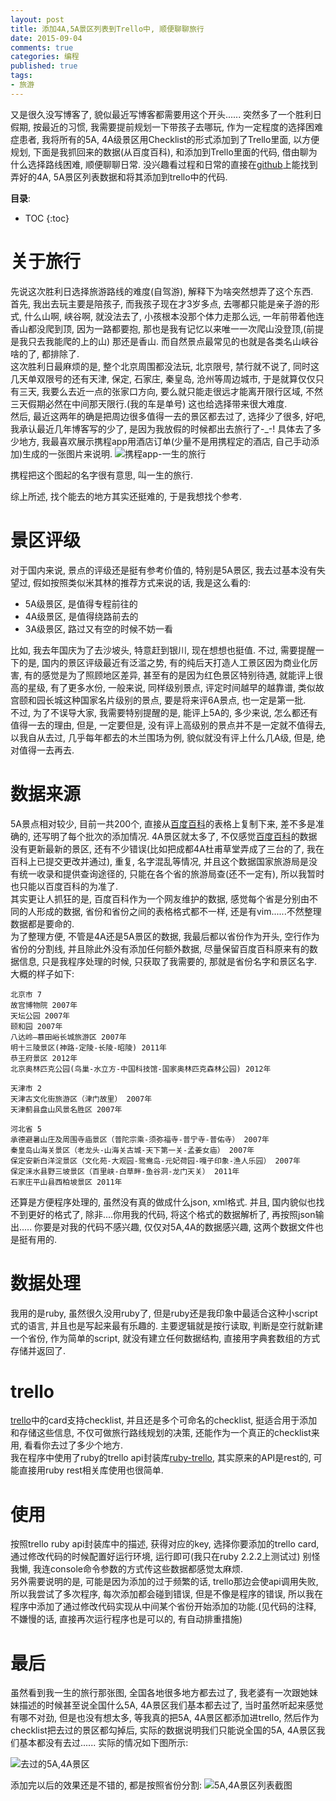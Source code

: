 ```yaml
---
layout: post
title: 添加4A,5A景区列表到Trello中, 顺便聊聊旅行
date: 2015-09-04
comments: true
categories: 编程
published: true
tags: 
- 旅游
---
```


又是很久没写博客了, 貌似最近写博客都需要用这个开头......
突然多了一个胜利日假期, 按最近的习惯, 我需要提前规划一下带孩子去哪玩, 作为一定程度的选择困难症患者, 我将所有的5A, 4A级景区用Checklist的形式添加到了Trello里面, 以方便规划, 下面是我抓回来的数据(从百度百科), 和添加到Trello里面的代码, 借由聊为什么选择路线困难, 顺便聊聊日常. 没兴趣看过程和日常的直接在[github](https://github.com/jtianling/ChineseAttractionsToTrello)上能找到弄好的4A, 5A景区列表数据和将其添加到trello中的代码.

<!-- more -->

**目录**:

* TOC
{:toc}

# 关于旅行

先说这次胜利日选择旅游路线的难度(自驾游), 解释下为啥突然想弄了这个东西.  
首先, 我出去玩主要是陪孩子, 而我孩子现在才3岁多点, 去哪都只能是亲子游的形式, 什么山啊, 峡谷啊, 就没法去了, 小孩根本没那个体力走那么远, 一年前带着他连香山都没爬到顶, 因为一路都要抱,  那也是我有记忆以来唯一一次爬山没登顶,(前提是我只去我能爬的上的山) 那还是香山.  而自然景点最常见的也就是各类名山峡谷啥的了, 都排除了.  
这次胜利日最麻烦的是, 整个北京周围都没法玩, 北京限号, 禁行就不说了, 同时这几天单双限号的还有天津, 保定, 石家庄, 秦皇岛, 沧州等周边城市, 于是就算仅仅只有三天, 我要么去近一点的张家口方向, 要么就只能走很远才能离开限行区域, 不然三天假期必然在中间那天限行.(我的车是单号)  这也给选择带来很大难度.  
然后, 最近这两年的确是把周边很多值得一去的景区都去过了, 选择少了很多, 好吧, 我承认最近几年博客写的少了, 是因为我放假的时候都出去旅行了-_-! 具体去了多少地方, 我最喜欢展示携程app用酒店订单(少量不是用携程定的酒店, 自己手动添加)生成的一张图片来说明.
![携程app-一生的旅行](/public/images/2015/one-life-travel.jpg)

携程把这个图起的名字很有意思, 叫一生的旅行.  

综上所述, 找个能去的地方其实还挺难的, 于是我想找个参考.  

# 景区评级

对于国内来说, 景点的评级还是挺有参考价值的, 特别是5A景区, 我去过基本没有失望过, 假如按照类似米其林的推荐方式来说的话, 我是这么看的:

- 5A级景区, 是值得专程前往的
- 4A级景区, 是值得绕路前去的 
- 3A级景区, 路过又有空的时候不妨一看

比如, 我去年国庆为了去沙坡头, 特意赶到银川, 现在想想也挺值.  不过, 需要提醒一下的是, 国内的景区评级最近有泛滥之势, 有的纯后天打造人工景区因为商业化厉害, 有的感觉是为了照顾地区差异, 甚至有的是因为红色景区特别待遇, 就能评上很高的星级,  有了更多水份, 一般来说, 同样级别景点, 评定时间越早的越靠谱, 类似故宫颐和园长城这种国家名片级别的景点, 要是将来评6A景点, 也一定是第一批.  
不过, 为了不误导大家, 我需要特别提醒的是, 能评上5A的, 多少来说, 怎么都还有值得一去的理由, 但是, 一定要但是, 没有评上高级别的景点并不是一定就不值得去, 以我自从去过, 几乎每年都去的木兰围场为例, 貌似就没有评上什么几A级, 但是, 绝对值得一去再去.  

# 数据来源

5A景点相对较少, 目前一共200个, 直接从[百度百科](http://baike.baidu.com/view/3724885.htm?fromtitle=%E5%9B%BD%E5%AE%B65A%E7%BA%A7%E6%97%85%E6%B8%B8%E6%99%AF%E5%8C%BA)的表格上复制下来, 差不多是准确的, 还写明了每个批次的添加情况.
4A景区就太多了, 不仅感觉[百度百科](http://baike.baidu.com/view/2594132.htm?fromtitle=4A%E7%BA%A7%E6%99%AF%E5%8C%BA)的数据没有更新最新的景区, 还有不少错误(比如把成都4A杜甫草堂弄成了三台的了, 我在百科上已提交更改并通过), 重复, 名字混乱等情况, 并且这个数据国家旅游局是没有统一收录和提供查询途径的, 只能在各个省的旅游局查(还不一定有), 所以我暂时也只能以百度百科的为准了.  
其实更让人抓狂的是, 百度百科作为一个网友维护的数据, 感觉每个省是分别由不同的人形成的数据, 省份和省份之间的表格格式都不一样, 还是有vim......不然整理数据都是要命的.  
为了整理方便, 不管是4A还是5A景区的数据, 我最后都以省份作为开头, 空行作为省份的分割线, 并且除此外没有添加任何额外数据, 尽量保留百度百科原来有的数据信息, 只是我程序处理的时候, 只获取了我需要的, 那就是省份名字和景区名字.  
大概的样子如下:

~~~
北京市 7 
故宫博物院 2007年
天坛公园 2007年
颐和园 2007年
八达岭—慕田峪长城旅游区 2007年
明十三陵景区(神路-定陵-长陵-昭陵) 2011年
恭王府景区 2012年
北京奥林匹克公园(鸟巢-水立方-中国科技馆-国家奥林匹克森林公园) 2012年

天津市 2 
天津古文化街旅游区（津门故里） 2007年
天津蓟县盘山风景名胜区 2007年

河北省 5 
承德避暑山庄及周围寺庙景区（普陀宗乘-须弥福寺-普宁寺-普佑寺） 2007年
秦皇岛山海关景区（老龙头-山海关古城-天下第一关-孟姜女庙） 2007年
保定安新白洋淀景区（文化苑-大观园-鸳鸯岛-元妃荷园-嘎子印象-渔人乐园） 2007年
保定涞水县野三坡景区（百里峡-白草畔-鱼谷洞-龙门天关） 2011年
石家庄平山县西柏坡景区 2011年
~~~

还算是方便程序处理的, 虽然没有真的做成什么json, xml格式. 并且, 国内貌似也找不到更好的格式了, 除非....你用我的代码, 将这个格式的数据解析了, 再按照json输出.....
你要是对我的代码不感兴趣, 仅仅对5A,4A的数据感兴趣, 这两个数据文件也是挺有用的.  

# 数据处理

我用的是ruby, 虽然很久没用ruby了, 但是ruby还是我印象中最适合这种小script式的语言, 并且也是写起来最有乐趣的.  主要逻辑就是按行读取, 判断是空行就新建一个省份, 作为简单的script, 就没有建立任何数据结构, 直接用字典套数组的方式存储并返回了.  

# trello

[trello](trello.com)中的card支持checklist, 并且还是多个可命名的checklist, 挺适合用于添加和存储这些信息, 不仅可做旅行路线规划的决策, 还能作为一个真正的checklist来用, 看看你去过了多少个地方.  
我在程序中使用了ruby的trello api封装库[ruby-trello](https://github.com/jeremytregunna/ruby-trello), 其实原来的API是rest的, 可能直接用ruby rest相关库使用也很简单.

# 使用

按照trello ruby api封装库中的描述, 获得对应的key, 选择你要添加的trello card, 通过修改代码的时候配置好运行环境, 运行即可(我只在ruby 2.2.2上测试过) 别怪我懒, 我连console命令参数的方式传这些数据都感觉太麻烦.  
另外需要说明的是, 可能是因为添加的过于频繁的话, trello那边会使api调用失败, 所以我尝试了多次程序, 每次添加都会碰到错误, 但是不像是程序的错误, 所以我在程序中添加了通过修改代码实现从中间某个省份开始添加的功能.(见代码的注释, 不嫌慢的话, 直接再次运行程序也是可以的, 有自动排重措施)

# 最后

虽然看到我一生的旅行那张图, 全国各地很多地方都去过了, 我老婆有一次跟她妹妹描述的时候甚至说全国什么5A, 4A景区我们基本都去过了, 当时虽然听起来感觉有哪不对劲, 但是也没有想太多, 等我真的把5A, 4A景区都添加进trello, 然后作为checklist把去过的景区都勾掉后, 实际的数据说明我们只能说全国的5A, 4A景区我们基本都没有去过...... 实际的情况如下图所示:

![去过的5A,4A景区](/public/images/2015/5A-4A-visited.png)

添加完以后的效果还是不错的, 都是按照省份分割:
![5A,4A景区列表截图](/public/images/2015/5A-4A-checklist-sample.png)
